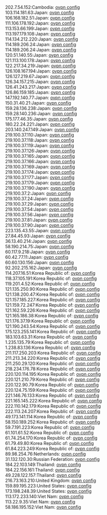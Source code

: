 202.7.54.152:Cambodia: [ovpn config](vpn/202_7_54_152.ovpn)  
103.114.181.63:Japan: [ovpn config](vpn/103_114_181_63.ovpn)  
106.168.182.51:Japan: [ovpn config](vpn/106_168_182_51.ovpn)  
111.106.178.192:Japan: [ovpn config](vpn/111_106_178_192.ovpn)  
113.153.66.199:Japan: [ovpn config](vpn/113_153_66_199.ovpn)  
113.197.179.108:Japan: [ovpn config](vpn/113_197_179_108.ovpn)  
114.134.212.220:Japan: [ovpn config](vpn/114_134_212_220.ovpn)  
114.189.206.24:Japan: [ovpn config](vpn/114_189_206_24.ovpn)  
114.189.206.24:Japan: [ovpn config](vpn/114_189_206_24.ovpn)  
120.51.140.55:Japan: [ovpn config](vpn/120_51_140_55.ovpn)  
121.113.100.178:Japan: [ovpn config](vpn/121_113_100_178.ovpn)  
122.217.34.219:Japan: [ovpn config](vpn/122_217_34_219.ovpn)  
126.108.167.194:Japan: [ovpn config](vpn/126_108_167_194.ovpn)  
126.127.219.67:Japan: [ovpn config](vpn/126_127_219_67.ovpn)  
126.34.157.215:Japan: [ovpn config](vpn/126_34_157_215.ovpn)  
126.41.243.217:Japan: [ovpn config](vpn/126_41_243_217.ovpn)  
126.86.159.185:Japan: [ovpn config](vpn/126_86_159_185.ovpn)  
147.192.140.77:Japan: [ovpn config](vpn/147_192_140_77.ovpn)  
150.31.40.21:Japan: [ovpn config](vpn/150_31_40_21.ovpn)  
159.28.136.238:Japan: [ovpn config](vpn/159_28_136_238.ovpn)  
159.28.140.236:Japan: [ovpn config](vpn/159_28_140_236.ovpn)  
175.177.46.35:Japan: [ovpn config](vpn/175_177_46_35.ovpn)  
180.22.24.221:Japan: [ovpn config](vpn/180_22_24_221.ovpn)  
203.140.247.149:Japan: [ovpn config](vpn/203_140_247_149.ovpn)  
219.100.37.110:Japan: [ovpn config](vpn/219_100_37_110.ovpn)  
219.100.37.118:Japan: [ovpn config](vpn/219_100_37_118.ovpn)  
219.100.37.119:Japan: [ovpn config](vpn/219_100_37_119.ovpn)  
219.100.37.126:Japan: [ovpn config](vpn/219_100_37_126.ovpn)  
219.100.37.165:Japan: [ovpn config](vpn/219_100_37_165.ovpn)  
219.100.37.166:Japan: [ovpn config](vpn/219_100_37_166.ovpn)  
219.100.37.169:Japan: [ovpn config](vpn/219_100_37_169.ovpn)  
219.100.37.174:Japan: [ovpn config](vpn/219_100_37_174.ovpn)  
219.100.37.177:Japan: [ovpn config](vpn/219_100_37_177.ovpn)  
219.100.37.179:Japan: [ovpn config](vpn/219_100_37_179.ovpn)  
219.100.37.190:Japan: [ovpn config](vpn/219_100_37_190.ovpn)  
219.100.37.2:Japan: [ovpn config](vpn/219_100_37_2.ovpn)  
219.100.37.24:Japan: [ovpn config](vpn/219_100_37_24.ovpn)  
219.100.37.29:Japan: [ovpn config](vpn/219_100_37_29.ovpn)  
219.100.37.54:Japan: [ovpn config](vpn/219_100_37_54.ovpn)  
219.100.37.56:Japan: [ovpn config](vpn/219_100_37_56.ovpn)  
219.100.37.81:Japan: [ovpn config](vpn/219_100_37_81.ovpn)  
219.100.37.90:Japan: [ovpn config](vpn/219_100_37_90.ovpn)  
223.135.43.55:Japan: [ovpn config](vpn/223_135_43_55.ovpn)  
27.84.45.93:Japan: [ovpn config](vpn/27_84_45_93.ovpn)  
36.13.40.214:Japan: [ovpn config](vpn/36_13_40_214.ovpn)  
58.190.214.75:Japan: [ovpn config](vpn/58_190_214_75.ovpn)  
60.117.9.218:Japan: [ovpn config](vpn/60_117_9_218.ovpn)  
60.42.77.11:Japan: [ovpn config](vpn/60_42_77_11.ovpn)  
60.60.130.156:Japan: [ovpn config](vpn/60_60_130_156.ovpn)  
92.202.215.162:Japan: [ovpn config](vpn/92_202_215_162.ovpn)  
114.207.16.51:Korea Republic of: [ovpn config](vpn/114_207_16_51.ovpn)  
118.37.105.191:Korea Republic of: [ovpn config](vpn/118_37_105_191.ovpn)  
119.201.4.52:Korea Republic of: [ovpn config](vpn/119_201_4_52.ovpn)  
121.135.250.90:Korea Republic of: [ovpn config](vpn/121_135_250_90.ovpn)  
121.138.200.47:Korea Republic of: [ovpn config](vpn/121_138_200_47.ovpn)  
121.157.185.227:Korea Republic of: [ovpn config](vpn/121_157_185_227.ovpn)  
121.159.72.247:Korea Republic of: [ovpn config](vpn/121_159_72_247.ovpn)  
121.162.59.226:Korea Republic of: [ovpn config](vpn/121_162_59_226.ovpn)  
121.165.186.38:Korea Republic of: [ovpn config](vpn/121_165_186_38.ovpn)  
121.176.37.19:Korea Republic of: [ovpn config](vpn/121_176_37_19.ovpn)  
121.190.243.54:Korea Republic of: [ovpn config](vpn/121_190_243_54.ovpn)  
175.123.255.141:Korea Republic of: [ovpn config](vpn/175_123_255_141.ovpn)  
183.103.63.31:Korea Republic of: [ovpn config](vpn/183_103_63_31.ovpn)  
1.235.135.79:Korea Republic of: [ovpn config](vpn/1_235_135_79.ovpn)  
1.238.83.136:Korea Republic of: [ovpn config](vpn/1_238_83_136.ovpn)  
211.117.250.203:Korea Republic of: [ovpn config](vpn/211_117_250_203.ovpn)  
211.213.34.220:Korea Republic of: [ovpn config](vpn/211_213_34_220.ovpn)  
211.250.29.120:Korea Republic of: [ovpn config](vpn/211_250_29_120.ovpn)  
218.234.176.78:Korea Republic of: [ovpn config](vpn/218_234_176_78.ovpn)  
220.120.114.195:Korea Republic of: [ovpn config](vpn/220_120_114_195.ovpn)  
220.121.210.79:Korea Republic of: [ovpn config](vpn/220_121_210_79.ovpn)  
220.122.90.79:Korea Republic of: [ovpn config](vpn/220_122_90_79.ovpn)  
220.124.75.159:Korea Republic of: [ovpn config](vpn/220_124_75_159.ovpn)  
221.146.76.133:Korea Republic of: [ovpn config](vpn/221_146_76_133.ovpn)  
221.165.145.222:Korea Republic of: [ovpn config](vpn/221_165_145_222.ovpn)  
222.110.142.179:Korea Republic of: [ovpn config](vpn/222_110_142_179.ovpn)  
222.113.24.207:Korea Republic of: [ovpn config](vpn/222_113_24_207.ovpn)  
49.173.141.114:Korea Republic of: [ovpn config](vpn/49_173_141_114.ovpn)  
58.150.189.252:Korea Republic of: [ovpn config](vpn/58_150_189_252.ovpn)  
59.7.191.223:Korea Republic of: [ovpn config](vpn/59_7_191_223.ovpn)  
61.101.61.52:Korea Republic of: [ovpn config](vpn/61_101_61_52.ovpn)  
61.74.254.170:Korea Republic of: [ovpn config](vpn/61_74_254_170.ovpn)  
61.79.49.80:Korea Republic of: [ovpn config](vpn/61_79_49_80.ovpn)  
61.84.223.249:Korea Republic of: [ovpn config](vpn/61_84_223_249.ovpn)  
89.98.254.76:Netherlands: [ovpn config](vpn/89_98_254_76.ovpn)  
31.132.120.30:Russian Federation: [ovpn config](vpn/31_132_120_30.ovpn)  
184.22.103.149:Thailand: [ovpn config](vpn/184_22_103_149.ovpn)  
184.22.156.161:Thailand: [ovpn config](vpn/184_22_156_161.ovpn)  
49.228.122.157:Thailand: [ovpn config](vpn/49_228_122_157.ovpn)  
216.73.163.210:United Kingdom: [ovpn config](vpn/216_73_163_210.ovpn)  
159.89.195.223:United States: [ovpn config](vpn/159_89_195_223.ovpn)  
173.198.248.39:United States: [ovpn config](vpn/173_198_248_39.ovpn)  
113.172.233.140:Viet Nam: [ovpn config](vpn/113_172_233_140.ovpn)  
113.22.9.35:Viet Nam: [ovpn config](vpn/113_22_9_35.ovpn)  
58.186.195.152:Viet Nam: [ovpn config](vpn/58_186_195_152.ovpn)  
